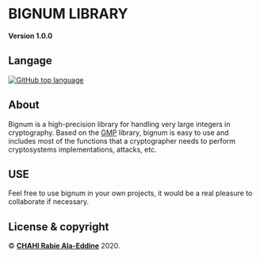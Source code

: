 # BIGNUM LIBRARY

**Version 1.0.0**

## Langage 

[![GitHub top language](https://img.shields.io/github/languages/top/Chahi-Rabie-Ala-Eddine/BIGNUM)](https://github.com/Chahi-Rabie-Ala-Eddine/BIGNUM)
 
## About

Bignum is a high-precision library for handling very large integers in cryptography. Based on the [GMP](https://gmplib.org/manual/index#Top) library, bignum is easy to use and includes most of the functions that a cryptographer needs to perform cryptosystems implementations, attacks, etc.

## USE

Feel free to use bignum in your own projects, it would be a real pleasure to collaborate if necessary.

## License & copyright

© **[CHAHI Rabie Ala-Eddine](https://www.linkedin.com/in/ala-eddine-chahi/)** 2020.
